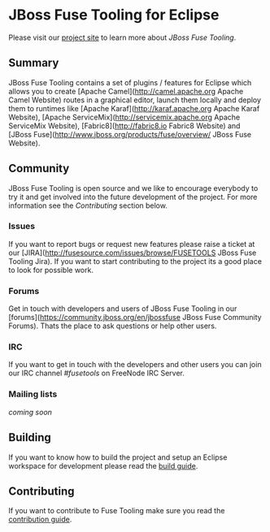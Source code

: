 # JBoss Fuse Tooling for Eclipse
Please visit our [project site](http://tools.jboss.org/features/apachecamel.html) to learn more about _JBoss Fuse Tooling_.

## Summary
JBoss Fuse Tooling contains a set of plugins / features for Eclipse which allows you to create [Apache Camel](http://camel.apache.org Apache Camel Website) routes in a graphical editor, launch them locally and deploy them to runtimes like [Apache Karaf](http://karaf.apache.org Apache Karaf Website), [Apache ServiceMix](http://servicemix.apache.org Apache ServiceMix Website), [Fabric8](http://fabric8.io Fabric8 Website) and [JBoss Fuse](http://www.jboss.org/products/fuse/overview/ JBoss Fuse Website).

## Community
JBoss Fuse Tooling is open source and we like to encourage everybody to try it and get involved into the future development of the project. For more information see the *Contributing* section below.

### Issues
If you want to report bugs or request new features please raise a ticket at our [JIRA](http://fusesource.com/issues/browse/FUSETOOLS JBoss Fuse Tooling Jira). If you want to start contributing to the project its a good place to look for possible work.

### Forums
Get in touch with developers and users of JBoss Fuse Tooling in our [forums](https://community.jboss.org/en/jbossfuse JBoss Fuse Community Forums). Thats the place to ask questions or help other users.

### IRC
If you want to get in touch with the developers and other users you can join our IRC channel *#fusetools* on FreeNode IRC Server.

### Mailing lists
_coming soon_

## Building
If you want to know how to build the project and setup an Eclipse workspace for development please read the [build guide](https://github.com/fusesource/fuseide/blob/master/Build.md "Build Guide"). 

## Contributing
If you want to contribute to Fuse Tooling make sure you read the [contribution guide](https://github.com/fusesource/fuseide/blob/master/Contributing.md "Contribution Guide").
